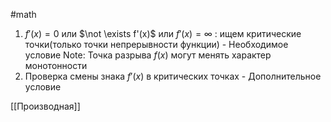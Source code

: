 #math 
1. $f'(x) = 0$ или $\not \exists f'(x)$ или $f'(x)= \infty$ : ищем критические точки(только точки непрерывности функции) - Необходимое условие
Note: Точка разрыва $f(x)$ могут менять характер монотонности
2. Проверка смены знака $f'(x)$ в критических точках - Дополнительное условие

[[Производная]]